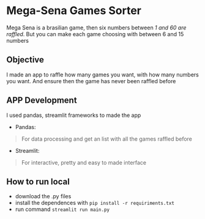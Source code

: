 # Mega-Sena Games Sorter
Mega Sena is a brasilian game, then six numbers between _1 and 60 are raffled_. 
But you can make each game choosing with between 6 and 15 numbers

## Objective
I made an app to raffle how many games you want, with how many numbers you want.
And ensure then the game has never been raffled before

## APP Development
I used pandas, streamlit frameworks to made the app
- Pandas:
> For data processing and get an list with all the games raffled before

- Streamlit:
> For interactive, pretty and easy to made interface 

## How to run local
- download the .py files
- install the dependences with ``pip install -r requiriments.txt``
- run command ``streamlit run main.py``
